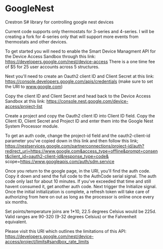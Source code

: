 # GoogleNest
Crestron S# library for controlling google nest devices

Current code supports only thermostats for 3-series and 4-series. I will be creating a fork for 4-series only that will support more events from thermostats and other devices.

To get started you will need to enable the Smart Device Managment API for the Device Access Sandbox through this link: https://developers.google.com/nest/device-access
There is a one time fee of $5 for 25 user accounts across 5 structures.

Next you'll need to create an Oauth2 client ID and Client Secret at this link: https://console.developers.google.com/apis/credentials (make sure to set the URI to www.google.com)

Copy the client ID and Client Secret and head back to the Device Access Sandbox at this link: https://console.nest.google.com/device-access/project-list

Create a project and copy the Oauth2 client ID into Client ID field. Copy the Client ID, Client Secret and Project ID and enter them into the Google Nest System Processor module.

To get an auth code, change the project-id field and the oauth2-client-id parameter you've copied down in this link and then follow this link;  https://nestservices.google.com/partnerconnections/project-id/auth?redirect_uri=https://www.google.com&access_type=offline&prompt=consent&client_id=oauth2-client-id&response_type=code&
scope=https://www.googleapis.com/auth/sdm.service

Once you return to the google page, in the URI, you'll find the auth code. Copy it down and send the full code to the AuthCode serial signal. The auth code only last for about 10 minutes. If you've exceeded that time and still havent consumed it, get another auth code. Next trigger the Initialize signal. Once the initial initialization is complete, a refresh token will take care of authorizing from here on out as long as the processor is online once every six months.

Set points/temperature joins are 1*10, 22.5 degrees Celsius would be 225d. Valid ranges are 90-320 (9-32 degrees Celsius) or the Fahrenheit equivalent.

Please visit this URI which outlines the limitations of this API: https://developers.google.com/nest/device-access/project/limits#sandbox_rate_limits
